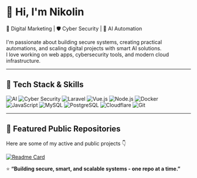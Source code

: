 # 👋 Hi, I'm Nikolin

🚀 Digital Marketing | 🛡️ Cyber Security | 🤖 AI Automation

I'm passionate about building secure systems, creating practical automations, and scaling digital projects with smart AI solutions.  
I love working on web apps, cybersecurity tools, and modern cloud infrastructure.

---

## 🧰 Tech Stack & Skills

![AI](https://img.shields.io/badge/-AI-000000?logo=openai&logoColor=white)
![Cyber Security](https://img.shields.io/badge/-Cybersecurity-2E8B57?logo=protonvpn&logoColor=white)
![Laravel](https://img.shields.io/badge/-Laravel-FF2D20?logo=laravel&logoColor=white)
![Vue.js](https://img.shields.io/badge/-Vue.js-4FC08D?logo=vue.js&logoColor=white)
![Node.js](https://img.shields.io/badge/-Node.js-339933?logo=node.js&logoColor=white)
![Docker](https://img.shields.io/badge/-Docker-2496ED?logo=docker&logoColor=white)
![JavaScript](https://img.shields.io/badge/-JavaScript-F7DF1E?logo=javascript&logoColor=black)
![MySQL](https://img.shields.io/badge/-MySQL-4479A1?logo=mysql&logoColor=white)
![PostgreSQL](https://img.shields.io/badge/-PostgreSQL-336791?logo=postgresql&logoColor=white)
![Cloudflare](https://img.shields.io/badge/-Cloudflare-F38020?logo=cloudflare&logoColor=white)
![Git](https://img.shields.io/badge/-Git-F05032?logo=git&logoColor=white)

---

## 📂 Featured Public Repositories

Here are some of my active and public projects 👇

[![Readme Card](https://github-readme-stats.vercel.app/api/pin/?username=nikolinm&repo=cyberscan-dashboard&theme=tokyonight)](https://github.com/nikolinm/cyberscan-dashboard)

⭐ **“Building secure, smart, and scalable systems - one repo at a time.”**

